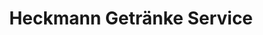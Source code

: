---
title: "Heckmann Getränke Service"
url: /hirschhorn/heckmann-getraenke-service/
shop: Getränke
---